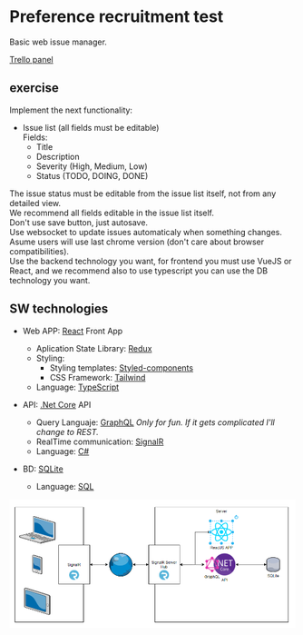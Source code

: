 # Preference recruitment test 

Basic web issue manager.

[Trello panel](https://trello.com/b/TmjLeAKI/issue-manager)

## exercise
Implement the next functionality:
* Issue list (all fields must be editable)<br/>
  Fields:
   * Title
   * Description
   * Severity (High, Medium, Low)
   * Status (TODO, DOING, DONE)
   
The issue status must be editable from the issue list itself, not from any detailed view.<br/>
We recommend all fields editable in the issue list itself.<br/>
Don't use save button, just autosave.<br/>
Use websocket to update issues automaticaly when something changes.<br/>
Asume users will use last chrome version (don't care about browser compatibilities).<br/>
Use the backend technology you want, for frontend you must use VueJS or React, and we recommend also to use typescript you can use the DB technology you want.<br/>

## SW technologies

* Web APP: [React](https://reactjs.org/) Front App  
    * Aplication State Library: [Redux](https://es.redux.js.org/)
    * Styling:
        * Styling templates: [Styled-components](https://styled-components.com/)
        * CSS Framework: [Tailwind](https://tailwindcss.com/)
    * Language: [TypeScript](https://www.typescriptlang.org/)

* API: [.Net Core](https://dotnet.microsoft.com/) API
    * Query Languaje: [GraphQL](https://graphql.org/) *Only for fun. If it gets complicated I'll change to REST.*
    * RealTime communication: [SignalR](https://dotnet.microsoft.com/apps/aspnet/signalr)
    * Language: [C#](https://docs.microsoft.com/es-es/dotnet/csharp/)

* BD: [SQLite](https://sqlite.org/index.html)
    * Language: [SQL](https://en.wikipedia.org/wiki/SQL)

![SW architecture](assests/images/SW%20architecture%20diagram.png)
